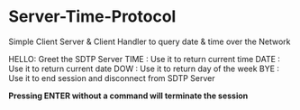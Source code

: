 # Server-Time-Protocol
Simple Client Server &amp; Client Handler to query date &amp; time over the Network 

HELLO: Greet the SDTP Server 
TIME : Use it to return current time
DATE : Use it to return current date
DOW : Use it to return day of the week
BYE : Use it to end session and disconnect from SDTP Server

**Pressing ENTER without a command will terminate the session**
